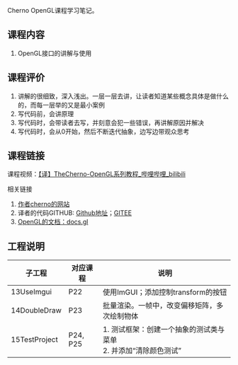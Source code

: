 ﻿Cherno OpenGL课程学习笔记。

## 课程内容

1. OpenGL接口的讲解与使用

## 课程评价

1. 讲解的很细致，深入浅出。一层一层去讲，让读者知道某些概念具体是做什么的，而每一层举的又是最小案例
2. 写代码前，会讲原理
3. 写代码时，会带读者去写，并刻意会犯一些错误，再讲解原因并解决
4. 写代码时，会从0开始，然后不断迭代抽象，边写边带观众思考

## 课程链接
课程视频：[【译】TheCherno-OpenGL系列教程_哔哩哔哩_bilibili](https://www.bilibili.com/video/BV1Ni4y1o7Au/?vd_source=28f192ec73ac2df3cc6eaa0100ebde4a)

相关链接

1. [作者cherno的网站](patreon.com/thecherno)
2. 译者的代码GITHUB: [Github地址](https://github.com/speauty/ChernoOpenGL)；[GITEE](https://gitee.com/speauty/ChernoOpenGL)
3. [OpenGL的文档：docs.gl](https://docs.gl/)

## 工程说明

| 子工程 | 对应课程 | 说明 | 
| - | - | - |
| 13UseImgui | P22 | 使用ImGUI；添加控制transform的按钮 |
| 14DoubleDraw | P23 | 批量渲染。一帧中，改变偏移矩阵，多次绘制物体 |
| 15TestProject | P24, P25 | 1. 测试框架：创建一个抽象的测试类与菜单<br/>2. 并添加“清除颜色测试” |
